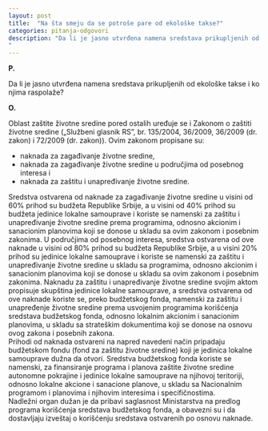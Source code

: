 ```yaml
---
layout: post
title:  "Na šta smeju da se potroše pare od ekološke takse?"
categories: pitanja-odgovori
description: "Da li je jasno utvrđena namena sredstava prikupljenih od ekološke takse i ko njima raspolaže?
"
---
```


**P.**

Da li je jasno utvrđena namena sredstava prikupljenih od ekološke takse i ko njima raspolaže?


**O.**

<div class="justify">
Oblast zaštite životne sredine pored ostalih uređuje se i Zakonom o zaštiti životne sredine („Službeni glasnik RS”, br. 135/2004, 36/2009, 36/2009 (dr. zakon) i 72/2009 (dr. zakon)). Ovim zakonom propisane su:<br/>
<ul>
<li>naknada za zagađivanje životne sredine,</li>
<li>naknada za zagađivanje životne sredine u područjima od posebnog interesa i</li>
<li>naknada za zaštitu i unapređivanje životne sredine.</li>
</ul>
Sredstva ostvarena od naknade za zagađivanje životne sredine u visini od 60% prihod su budžeta Republike Srbije, a u visini od 40% prihod su budžeta jedinice lokalne samouprave i koriste se namenski za zaštitu i unapređivanje životne sredine prema programima, odnosno akcionim i sanacionim planovima koji se donose u skladu sa ovim zakonom i posebnim zakonima.
U područjima od posebnog interesa, sredstva ostvarena od ove naknade u visini od 80% prihod su budžeta Republike Srbije, a u visini 20% prihod su jedinice lokalne samouprave i koriste se namenski za zaštitu i unapređivanje životne sredine u skladu sa programima, odnosno akcionim i sanacionim planovima koji se donose u skladu sa ovim zakonom i posebnim zakonima.
Naknadu za zaštitu i unapređivanje životne sredine svojim aktom propisuje skupština jedinice lokalne samouprave, a sredstva ostvarena od ove naknade koriste se, preko budžetskog fonda, namenski za zaštitu i unapređenje životne sredine prema usvojenim programima korišćenja sredstava budžetskog fonda, odnosno lokalnim akcionim i sanacionim planovima, u skladu sa strateškim dokumentima koji se donose na osnovu ovog zakona i posebnih zakona.<br/>
Prihodi od naknada ostvareni na napred navedeni način pripadaju budžetskom fondu (fond za zaštitu životne sredine) koji je jedinica lokalne samouprave dužna da otvori. Sredstva budžetskog fonda koriste se namenski, za finansiranje programa i planova zaštite životne sredine autonomne pokrajine i jedinice lokalne samouprave na njihovoj teritoriji, odnosno lokalne akcione i sanacione planove, u skladu sa Nacionalnim programom i planovima i njihovim interesima i specifičnostima.<br/>
Nadležni organ dužan je da pribavi saglasnost Ministarstva na predlog programa korišćenja sredstava budžetskog fonda, a obavezni su i da dostavljaju izveštaj o korišćenju sredstava ostvarenih po osnovu naknade.</div>
